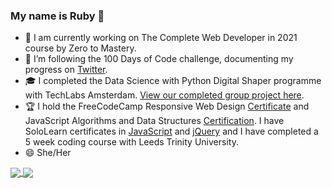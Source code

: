 ### My name is Ruby 👋
- 🌱 I am currently working on The Complete Web Developer in 2021 course by Zero to Mastery.
- 🔭 I’m following the 100 Days of Code challenge, documenting my progress on [Twitter](https://twitter.com/rubyspch).
- :mortar_board: I completed the Data Science with Python Digital Shaper programme with TechLabs Amsterdam. [View our completed group project here](https://geo7-price-predict.herokuapp.com/).
- :trophy: I hold the FreeCodeCamp Responsive Web Design [Certificate](https://www.freecodecamp.org/certification/rubyspch/responsive-web-design) and JavaScript Algorithms and Data Structures [Certification](https://www.freecodecamp.org/certification/rubyspch/javascript-algorithms-and-data-structures). I have SoloLearn certificates in [JavaScript](https://www.sololearn.com/certificates/course/en/20951056/1024/landscape/png) and [jQuery](https://www.sololearn.com/Certificate/1082-20951056/jpg/) and I have completed a 5 week coding course with Leeds Trinity University. 
- 😄 She/Her

<a href="https://github.com/anuraghazra/github-readme-stats">
  <img align="center" src="https://github-readme-stats.vercel.app/api?username=rubyspch&count_private=true&show_icons=true&hide=issues,contribs" />
</a>
<a href="https://github.com/anuraghazra/convoychat">
  <img align="center" src="https://github-readme-stats.vercel.app/api/top-langs/?username=rubyspch&exclude_repo=Colaboratory-Notes&layout=compact" />
</a>
